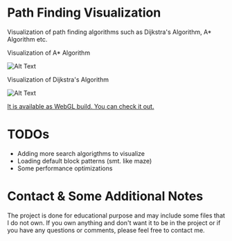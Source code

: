 # Path Finding Visualization
Visualization of path finding algorithms such as Dijkstra's Algorithm, A* Algorithm etc.

Visualization of A* Algorithm

![Alt Text](https://media.giphy.com/media/SHCgtSCjBMIUO2iNM8/giphy.gif)


Visualization of Dijkstra's Algorithm

![Alt Text](https://media.giphy.com/media/5mlCDdpCfgyTUlDQFH/giphy.gif)

[It is available as WebGL build. You can check it out.](https://bugrahanakbulut.github.io/PathFindingVisualization/)

# TODOs

* Adding more search algorigthms to visualize
* Loading default block patterns (smt. like maze)
* Some performance optimizations


# Contact & Some Additional Notes
The project is done for educational purpose and may include some files that I do not own. If you own anything and don't want it to be in the project or if you have any questions or comments, please feel free to contact me.
